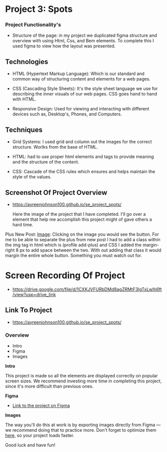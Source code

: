 # Project 3: Spots

### Project Functionality's

- Structure of the page: in my project we duplicated figma structure and overview with using Html, Css, and Bem elements. To complete this I used figma to view how the layout was presented.

## Technologies

- HTML (Hypertext Markup Language): Which is our standard and common way of structuring content and elements for a web pages.

- CSS (Cascading Style Sheets): It's the style sheet language we use for describing the inner visuals of our web pages. CSS goes hand to hand with HTML.

- Responsive Design: Used for viewing and interacting with different devices such as, Desktop's, Phones, and Computers.

## Techniques

- Grid Systems: I used grid and column out the images for the correct structure. Worlks from the base of HTML.

- HTML: had to use proper html elements and tags to provide meaning and the structure of the content.

- CSS: Cascade of the CSS rules which ensures and helps maintain the style of the values.

## Screenshot Of Project Overview

- https://ayreenjohnson100.github.io/se_project_spots/

  Here the image of the project that I have completed. I'll go over a element that help me accomplish this project might of gave others a hard time.

Plus New Post: [Image](./images/SS%20Plus-btn%20img.png): Clicking on the image you would see the button. For me to be able to separate the plus from new post I had to add a class within the img tag in html which is (profile add-plus) and CSS I added the margin-right 8 px to add space between the two. With out adding that class it would margin the entire whole button. Something you must watch out for.

# Screen Recording Of Project

- https://drive.google.com/file/d/1CXKJVFURbDMd8agZRMtF3lgTxLwlh6ft/view?usp=drive_link

## Link To Project

- https://ayreenjohnson100.github.io/se_project_spots/

### Overview

- Intro
- Figma
- Images

**Intro**

This project is made so all the elements are displayed correctly on popular screen sizes. We recommend investing more time in completing this project, since it's more difficult than previous ones.

**Figma**

- [Link to the project on Figma](https://www.figma.com/file/BBNm2bC3lj8QQMHlnqRsga/Sprint-3-Project-%E2%80%94-Spots?type=design&node-id=2%3A60&mode=design&t=afgNFybdorZO6cQo-1)

**Images**

The way you'll do this at work is by exporting images directly from Figma — we recommend doing that to practice more. Don't forget to optimize them [here](https://tinypng.com/), so your project loads faster.

Good luck and have fun!
